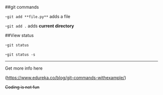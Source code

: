 ##git commands

-`git add **file.py**`          adds a file


-`git add .`                    adds **current directory**

##View status

-`git status`


-`git status -s`


------------------------------------------------------

Get more info here

(https://www.edureka.co/blog/git-commands-withexample/)

~~Coding is not fun~~